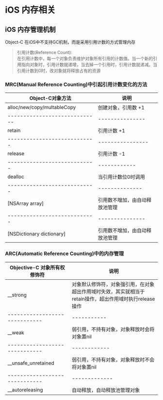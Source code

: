 # iOS 内存相关  
## iOS 内存管理机制  
Object-C 在iOS中不支持GC机制，而是采用引用计数的方式管理内存  
> 引用计数(Reference Count):  
> 在引用计数中，每一个对象负责维护对象所有引用的计数值。当一个新的引用指向对象时，引用计数就递增，当去掉一个引用时，引用计数就递减。当引用计数到0时，改对象就将释放占有的资源  

### MRC(Manual Reference Counting)中引起引用计数变化的方法  

Object-C对象方法              | 说明
---------------------------- | ----
alloc/new/copy/multableCopy  | 创建对象，引用数 +1
-----------------------------| ---------------
retain                       | 引用计数 +1
---------------------------- | ----------------
release                      | 引用计数 -1
---------------------------- | ------------
dealloc                      | 当引用计数位0时调用  
---------------------------- | --------------
[NSArray array]              | 引用数不增加，由自动释放池管理
---------------------------- | ---------------
[NSDictionary dictionary]    | 引用数不增加，由自动释放池管理

### ARC(Automatic Reference Counting)中的内存管理  

Objective-C 对象所有权修饰符  | 说明   
----------------------------- | ----------
__strong                      | 对象默认修饰符，对象强引用，在对象超出作用域时失效，其实就相当于retain操作，超出作用域时执行release操作  
----------------------------- | -----------
__weak                        | 弱引用，不持有对象，对象释放时会将对象置nil
----------------------------- | ------------
__unsafe_unretained           | 弱引用，不持有对象，对象释放时不会将对象置nil  
----------------------------- | -------------
__autoreleasing               | 自动释放，自动释放池管理对象  

